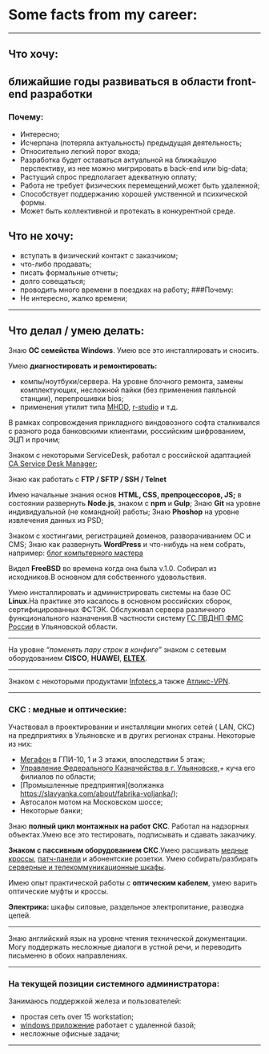 # Some facts from my career:
----------

## Что хочу:

**ближайшие годы развиваться в области front-end разработки**
----------
### Почему: 
*  Интересно;
* Исчерпана (потеряла актуальность) предыдущая деятельность;
* Относительно легкий порог входа;
* Разработка будет оставаться актуальной на ближайшую перспективу, из нее можно мигрировать в back-end или big-data;
* Растущий спрос предполагает адекватную оплату;
* Работа не требует физических перемещений,может быть удаленной;
* Способствует поддержанию хорошей умственной и психической формы. 
* Может быть коллективной и протекать в конкурентной среде.
## Что не хочу: 
* вступать в физический контакт с заказчиком; 
* что-либо продавать; 
* писать формальные отчеты; 
* долго совещаться; 
* проводить много времени в поездках на работу;
###Почему:  
* Не интересно, жалко времени;

----------

## Что делал / умею делать:

Знаю **ОС семейства Windows**. Умею все это инсталлировать и сносить.

Умею **диагностировать и ремонтировать:**
-  компы/ноутбуки/сервера. На уровне блочного ремонта, замены комплектующих, несложной пайки (без применения паяльной станции), перепрошивки bios;
- применения утилит  типа [MHDD](http://www.ihdd.ru/mhdd), [r-studio](https://www.r-studio.com/ru/) и т.д.

В рамках сопровождения прикладного виндовозного софта сталкивался с разного рода банковскими клиентами, российским шифрованием, ЭЦП и прочим; 

Знаком с некоторыми ServiceDesk, работал с российской адаптацией [CA Service Desk Manager](https://www.ca.com/us/products/ca-service-desk-manager.html);

Знаю как работать с **FTP / SFTP / SSH / Telnet** 

Имею начальные знания основ  **HTML, CSS, препроцессоров, JS;** 
в состоянии развернуть **Node.js**, знаком с **npm** и **Gulp**; 
Знаю **Git** на уровне индивидуальной (не командной) работы; 
Знаю **Phoshop** на уровне извлечения данных из PSD;

Знаком с хостингами, регистрацией доменов, разворачиванием ОС и CMS;
Знаю как развернуть **WordPress** и что-нибудь на нем собрать, например: [блог компьтерного мастера](http://it-al.ru/)

Видел **FreeBSD** во времена когда она была v.1.0. Собирал из исходников.В основном для собственного удовольствия. 

Умею инсталлировать и администрировать системы на базе ОС **Linux**.На практике это касалось в основном российских сборок, сертифицированных ФСТЭК. 
Обслуживал сервера различного функционального назначения.В частности систему [ГС ПВДНП ФМС России](https://www.voskhod.ru/projects/pvdnp/ ) в Ульяновской области.

----------
На уровне *“поменять пару строк в конфиге”* знаком с сетевым оборудованием **CISCO**, **HUAWEI**, [**ELTEX**](https://eltex-co.ru/catalog/service_gateways/esr-1000/).

----------

Знаком с некоторыми продуктами [Infotecs](https://infotecs.ru/product/vipnet-coordinator-hw-1000.html),а также [Атликс-VPN](http://stcnet.ru/products.htm).

----------

### СКС : медные и оптические:

Участвовал в проектировании и инсталляции многих сетей ( LAN, СКС) на предприятиях в Ульяновске и в других регионах страны. Некоторые из них:

* [Мегафон](https://ulyanovsk.megafon.ru/) в ГПИ-10, 1 и 3 этажи, впоследствии 5 этаж; 
* [Управление Федерального Казначейства в г. Ульяновске](http://ulyanovsk.roskazna.ru/),+ куча его филиалов по области; 
* [Промышленные предприятия](волжанка https://slavyanka.com/about/fabrika-voljanka/);
* Автосалон мотом на Московском шоссе;
* Некоторые банки;

Знаю **полный цикл монтажных на работ СКС**. Работал на надзорных объектах.Умею все это тестировать, подписывать и сдавать заказчику. 
 
**Знаком с пассивным оборудованием СКС**.Умею расшивать [медные кроссы](http://www.hyperline.ru/catalog/komponenty-mednoy-sistemy/kross-paneli/tip-110/19-kross-paneli/), [патч-панели](https://ru.wikipedia.org/wiki/%D0%9A%D0%BE%D0%BC%D0%BC%D1%83%D1%82%D0%B0%D1%86%D0%B8%D0%BE%D0%BD%D0%BD%D0%B0%D1%8F_%D0%BF%D0%B0%D0%BD%D0%B5%D0%BB%D1%8C) и абонентские розетки. Умею собирать/разбирать [серверные и телекоммуникационные шкафы](https://www.cmo.ru/catalog/napolnye_telekommunikatsionnye_shkafy/servernye_shkafy_shtk_s/shkaf_servernyy_napolnyy_42u_600_1000_dver_perforirovannaya_2_sht/).
 
Имею опыт практической работы с **оптическим кабелем**, умею варить оптические муфты и кроссы. 

**Электрика:** шкафы силовые, раздельное электропитание, разводка цепей. 

----------
Знаю английский язык на уровне чтения технической документации.
Могу поддержать несложные диалоги в устной речи, и переводить письменно в обоих направлениях. 

----------

### На текущей позиции системного администратора:
 
Занимаюсь поддержкой железа и пользователей:

* простая сеть over 15 workstation;
* [windows приложение](http://soft.katharsis.ru/) работает с удаленной базой;
* несложные офисные задачи; 

----------










